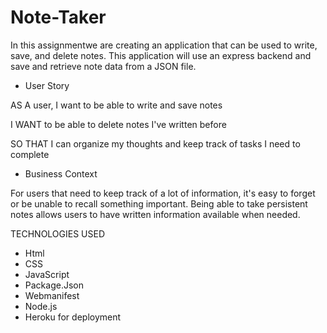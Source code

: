 # Note-Taker

In this assignmentwe are creating an application that can be used to write, save, and delete notes. This application will use an express backend and save and retrieve note data from a JSON file.

- User Story

AS A user, I want to be able to write and save notes

I WANT to be able to delete notes I've written before

SO THAT I can organize my thoughts and keep track of tasks I need to complete

- Business Context

For users that need to keep track of a lot of information, it's easy to forget or be unable to recall something important. Being able to take persistent notes allows users to have written information available when needed.

TECHNOLOGIES USED

- Html
- CSS
- JavaScript
- Package.Json
- Webmanifest
- Node.js
- Heroku for deployment
